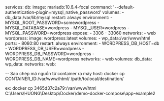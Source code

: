 services:
  db:
    image: mariadb:10.6.4-focal
    command: '--default-authentication-plugin=mysql_native_password'
    volumes:
      - db_data:/var/lib/mysql
    restart: always
    environment:
      - MYSQL_ROOT_PASSWORD=somewordpress
      - MYSQL_DATABASE=wordpress
      - MYSQL_USER=wordpress
      - MYSQL_PASSWORD=wordpress
    expose:
      - 3306
      - 33060
    networks:
      - web
  wordpress:
    image: wordpress:latest
    volumes:
      - wp_data:/var/www/html
    ports:
      - 8080:80
    restart: always
    environment:
      - WORDPRESS_DB_HOST=db
      - WORDPRESS_DB_USER=wordpress
      - WORDPRESS_DB_PASSWORD=wordpress
      - WORDPRESS_DB_NAME=wordpress
    networks:
      - web
volumes:
  db_data:
  wp_data:
networks:
  web:


-- 
Sao chép mã nguồn từ container ra máy host:
docker cp CONTAINER_ID:/var/www/html/ /path/to/local/destination/

ex: docker cp 3465d37c2a79:/var/www/html C:\Users\HUONG\Desktop\Docker\demo-docker-compose\app-example2